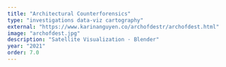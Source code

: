 ```yaml
---
title: "Architectural Counterforensics"
type: "investigations data-viz cartography"
external: "https://www.karinanguyen.co/archofdestr/archofdest.html"
image: "archofdest.jpg"
description: "Satellite Visualization · Blender"
year: "2021"
order: 7.0
---
```

